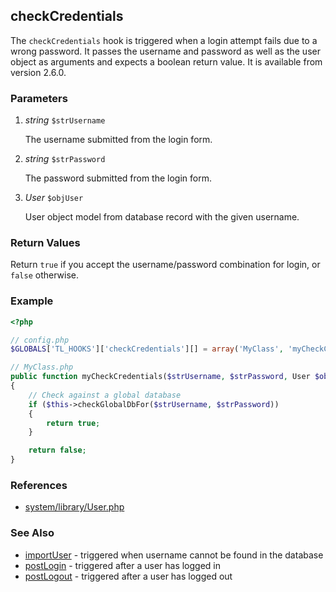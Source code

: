 checkCredentials
----------------

The `checkCredentials` hook is triggered when a login attempt fails due to a wrong password. It passes the username and password as well as the user object as arguments and expects a boolean return value. It is available from version 2.6.0.


### Parameters ###

1. *string* `$strUsername`

	The username submitted from the login form.

2. *string* `$strPassword`

	The password submitted from the login form.

3. *User* `$objUser`

	User object model from database record with the given username.


### Return Values ###

Return `true` if you accept the username/password combination for login, or `false` otherwise.


### Example ###

```php
<?php

// config.php
$GLOBALS['TL_HOOKS']['checkCredentials'][] = array('MyClass', 'myCheckCredentials');

// MyClass.php
public function myCheckCredentials($strUsername, $strPassword, User $objUser)
{
    // Check against a global database
    if ($this->checkGlobalDbFor($strUsername, $strPassword))
    {
        return true;
    }

    return false;
}
```


### References ###

- [system/library/User.php](https://github.com/contao/core/blob/2.11.7/system/libraries/User.php#L261)


### See Also ###

- [importUser](importUser.md) - triggered when username cannot be found in the database
- [postLogin](postLogin.md) - triggered after a user has logged in
- [postLogout](postLogout.md) - triggered after a user has logged out
